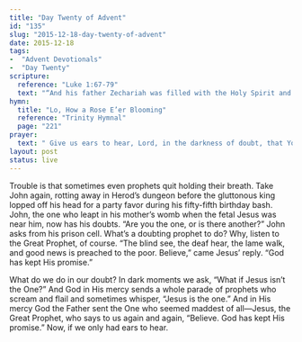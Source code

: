 ```yaml
---
title: "Day Twenty of Advent"
id: "135"
slug: "2015-12-18-day-twenty-of-advent"
date: 2015-12-18
tags:
-  "Advent Devotionals"
-  "Day Twenty"
scripture:
  reference: "Luke 1:67-79"
  text: "“And his father Zechariah was filled with the Holy Spirit and prophesied, saying... ‘Blessed be the Lord God of Israel, for He has visited and redeemed His people and has raised up a horn of salvation for us..., as He spoke by the mouth of His holy prophets from of old, that we should be saved from our enemies and from the hand of all who hate us; to show the mercy promised to our fathers and to remember His holy covenant..., to grant us that we...might serve Him without fear, in holiness and righteousness before Him all our days. And you, child, will be called the prophet of the Most High; for you will go before the Lord to prepare His ways, to give knowledge of salvation to his people in the forgiveness of their sins, because of the tender mercy of our God, whereby the sunrise shall visit us from on high to give light to those who sit in darkness...’”"
hymn:
  title: "Lo, How a Rose E’er Blooming"
  reference: "Trinity Hymnal"
  page: "221"
prayer:
  text: " Give us ears to hear, Lord, in the darkness of doubt, that You are the One. Forgive us when we fail to listen to our true and faithful Prophet, Jesus Christ. Amen."
layout: post
status: live
---
```


Trouble is that sometimes even prophets quit holding their breath. Take John again, rotting away in Herod’s dungeon before the gluttonous king lopped off his head for a party favor during his fifty-fifth birthday bash. John, the one who leapt in his mother’s womb when the fetal Jesus was near him, now has his doubts. “Are you the one, or is there another?” John asks from his prison cell. What’s a doubting prophet to do? Why, listen to the Great Prophet, of course. “The blind see, the deaf hear, the lame walk, and good news is preached to the poor. Believe,” came Jesus’ reply. “God has kept His promise.”

What do we do in our doubt? In dark moments we ask, “What if Jesus isn’t the One?” And God in His mercy sends a whole parade of prophets who scream and flail and sometimes whisper, “Jesus is the one.” And in His mercy God the Father sent the One who seemed maddest of all—Jesus, the Great Prophet, who says to us again and again, “Believe. God has kept His promise.” Now, if we only had ears to hear.
